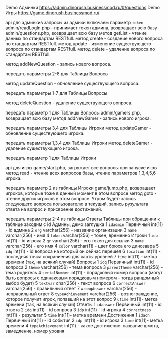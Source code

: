 Demo Админки https://admin.dinorush.businessmod.ru/#/questions
Demo Игры https://game.dinorush.businessmod.ru/

api для админкив запросы из адмики включаем параметр `token`
admin/readLogIn.php - принимает токен админа, возвращает всю базу
admin/questions.php, возвращает всю базу
метод getList - чтение данных по стандартам RESTfull.
метод create - создание нового вопроса по стандартам RESTfull.
метод update - изменение существующего вопроса по стандартам RESTfull.
метод delete - удаление вопроса по стандартам RESTfull.

 метод addNewQuestion - запись нового вопроса.

передать параметры 2-8 для Таблицы Вопросы

 метод updateQuestion - обновление существующего вопроса.

передать параметры 1-7 для Таблицы Вопросы

 метод deleteQuestion - удаление существующего вопроса.

передать параметр 1 для Таблицы Вопросы
admin/gamers.php, возвращает всю базу
 метод addNewGamer - запись нового игрока.

передать параметры 3,4 для Таблицы Игроки
 метод updateGamer - обновление существующего игрока.

передать параметры 1,3,4 для Таблицы Игроки
 метод deleteGamer - удаление существующего игрока.

передать параметр 1 для Таблицы Игроки

api для игры
game/start.php, загружает все вопросы при запуске игры
 метод read - чтение всех вопросов базы, чтение параметров 1,3,4,5,6 игрока.

передать параметр 2 из таблицы Игроки
game/jump.php, возвращает игроков, которые тоже в данный момент в этом вопросе
 метод goto - чтение других игроков в этом вопросе. Утром будет: запись следующего вопроса пользователю в текущий, запись рузультата ответа на вопрос и присвоение достижений.

передать параметры 2-4 из таблицы Ответы
Таблицы
при обращении к таблице заходим с id
Админы, демо заглушка
1 `idadmin` Первичный int(11) - id админа
2 `org` varchar(256) - название организации 
3 `name` varchar(256) - имя
4 `token` varchar(256) - токен, временно
Игроки
1 `idp` int(11) - id игрока
2 `qr` varchar(256) - его токен для ссылки 
3 `name` varchar(256) - его имя
4 `color` varchar(11) - цвет брюха его динозавра
5 `idq` int(11) - id вопроса на который он сейчас перешёл 
6 `location` int(11) - последняя точка сохраниения для карты уровней 
7 `time` int(11) - метка времени (так, на всякий случай)
Вопросы
1 `idq` Первичный int(11) - id вопроса
2 `theme` varchar(256) - тема вопроса 
3 `parentTheme` varchar(256) - тема родитель 
4 `serialNumber` int(11) - порядковый номер вопроса (могут быть вопросы с одинаковым порядковым номером - тогда рандомный выбор будет)
5 `textvar` char(256) - текст вопроса
6 `correctAnswer` varchar(256) - правильный ответ
7 `wrongAnswer` varchar(256) - неправильный ответ
8 `typeAchievement` varchar(256) - вознограждение, которое получит игрок, попавший на этот вопрос
9 `utime` int(11)- метка времени (так, на всякий случай)
Ответы
1 `idanswer` Первичный int(11) - id ответа
2 `idq` int(11) - id вопроса 
3 `idp` int(11) - id игрока 
4 `correctness` int(11) - результат 
5 `time` int(11)- метка времени
Достижения
1 `idach` Первичный int(11) - id события
2 `idp` int(11) - id игрока 
3 `time` int(11)- метка времени
4 `typeAchievement` int(11) - какое достижение: название шмота, замедление, номер уровня
